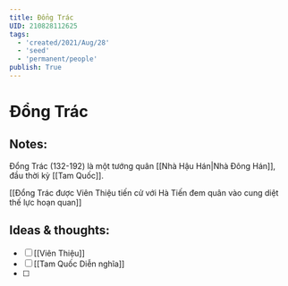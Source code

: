 ```yaml
---
title: Đổng Trác
UID: 210828112625
tags:
  - 'created/2021/Aug/28'
  - 'seed'
  - 'permanent/people'
publish: True
---
```

# Đổng Trác

## Notes:
Đổng Trác (132-192) là một tướng quân [[Nhà Hậu Hán|Nhà Đông Hán]], đầu thời kỳ [[Tam Quốc]].

[[Đổng Trác được Viên Thiệu tiến cử với Hà Tiến đem quân vào cung diệt thế lực hoạn quan]]

## Ideas & thoughts:
- [ ] [[Viên Thiệu]]
- [ ] [[Tam Quốc Diễn nghĩa]]
- [ ] 
